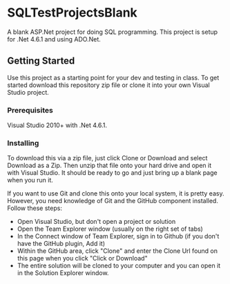 # SQLTestProjectsBlank

A blank ASP.Net project for doing SQL programming.  This project is setup for .Net 4.6.1 and using ADO.Net.

## Getting Started

Use this project as a starting point for your dev and testing in class.  To get started download this repository zip file or clone it into your own Visual Studio project.

### Prerequisites

Visual Studio 2010+ with .Net 4.6.1.

### Installing

To download this via a zip file, just click Clone or Download and select Download as a Zip.  Then unzip that file onto your hard drive and open it with Visual Studio.  It should be ready to go and just bring up a blank page when you run it.

If you want to use Git and clone this onto your local system, it is pretty easy.  However, you need knowledge of Git and the GitHub component installed.  Follow these steps:

- Open Visual Studio, but don't open a project or solution
- Open the Team Explorer window (usually on the right set of tabs)
- In the Connect window of Team Explorer, sign in to Github (if you don't have the GitHub plugin, Add it)
- Within the GitHub area, click "Clone" and enter the Clone Url found on this page when you click "Click or Download"
- The entire solution will be cloned to your computer and you can open it in the Solution Explorer window.
